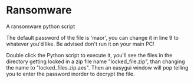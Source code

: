 # Ransomware
A ransomware python script

The default password of the file is 'maor', you can change it in line 9 to whatever you'd like.
Be advised don't run it on your main PC!

Double click the Python script to execute it, you'll see the files in the directory getting locked in a zip file
name "locked_file.zip", than changing the name to "locked_files.zip.aes".
Then an easygui window will pop telling you to enter the password inorder to decrypt the file.

